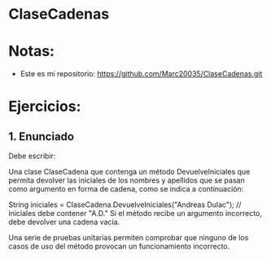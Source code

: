 # ClaseCadenas
# Notas: 
* Este es mi repositorio: https://github.com/Marc20035/ClaseCadenas.git
# Ejercicios: 
## 1. Enunciado
 Debe escribir:

Una clase ClaseCadena que contenga un método DevuelveIniciales que permita devolver las iniciales de los nombres y apellidos que se pasan como argumento en forma de cadena, como se indica a continuación:

String iniciales = ClaseCadena.DevuelveIniciales("Andreas Dulac"); 
// iniciales debe contener "A.D." 
Si el método recibe un argumento incorrecto, debe devolver una cadena vacía.

Una serie de pruebas unitarias permiten comprobar que ninguno de los casos de uso del método provocan un funcionamiento incorrecto.
